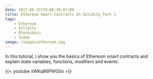 ```yaml
---
date: 2017-06-15T19:06:10-07:00
title: Ethereum Smart Contracts In Solidity Part 1
tags:
    - Ethereum
    - Solidity
    - Blockchain
    - Video
image: /images/ethereum.jpg
---
```


In this tutorial, I show you the basics of Ethereum smart contracts and explain state variables, functions, modifiers and events.

{{< youtube xWKq86PWG0o >}}